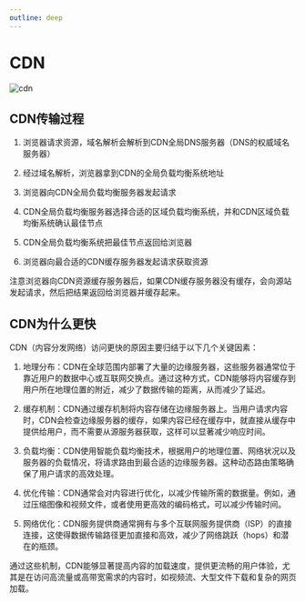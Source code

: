 ```yaml
---
outline: deep
---
```


# CDN

![cdn](/cdn.jpg)

## CDN传输过程

1. 浏览器请求资源，域名解析会解析到CDN全局DNS服务器（DNS的权威域名服务器）

2. 经过域名解析，浏览器拿到CDN的全局负载均衡系统地址

3. 浏览器向CDN全局负载均衡服务器发起请求

4. CDN全局负载均衡服务器选择合适的区域负载均衡系统，并和CDN区域负载均衡系统确认最佳节点

5. CDN全局负载均衡系统把最佳节点返回给浏览器

6. 浏览器向最合适的CDN缓存服务器发起请求获取资源

注意浏览器向CDN资源缓存服务器后，如果CDN缓存服务器没有缓存，会向源站发起请求，然后把结果返回给浏览器并缓存起来。

## CDN为什么更快

CDN（内容分发网络）访问更快的原因主要归结于以下几个关键因素：

1. 地理分布：CDN在全球范围内部署了大量的边缘服务器，这些服务器通常位于靠近用户的数据中心或互联网交换点。通过这种方式，CDN能够将内容缓存到用户所在地理位置的附近，减少了数据传输的距离，从而减少了延迟。

2. 缓存机制：CDN通过缓存机制将内容存储在边缘服务器上。当用户请求内容时，CDN会检查边缘服务器的缓存，如果内容已经在缓存中，就直接从缓存中提供给用户，而不需要从源服务器获取，这样可以显著减少响应时间。 

3. 负载均衡：CDN使用智能负载均衡技术，根据用户的地理位置、网络状况以及服务器的负载情况，将请求路由到最合适的边缘服务器。这种动态路由策略确保了用户请求的高效处理。 

4. 优化传输：CDN通常会对内容进行优化，以减少传输所需的数据量。例如，通过压缩图像和视频文件，或者使用更高效的编码格式，可以减少传输时间。 

5. 网络优化：CDN服务提供商通常拥有与多个互联网服务提供商（ISP）的直接连接，这使得数据传输路径更加直接和高效，减少了网络跳跃（hops）和潜在的瓶颈。 

通过这些机制，CDN能够显著提高内容的加载速度，提供更流畅的用户体验，尤其是在访问高流量或高带宽需求的内容时，如视频流、大型文件下载和复杂的网页加载。